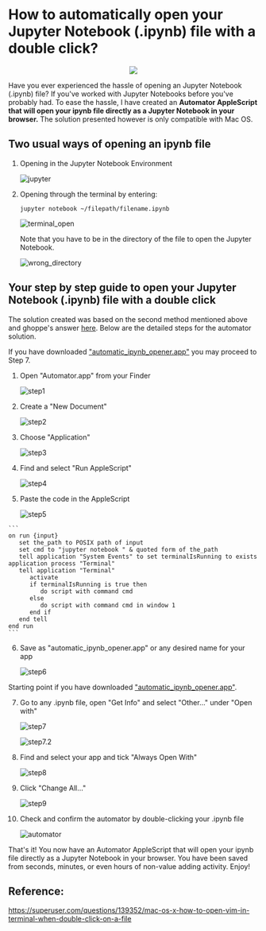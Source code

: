 # How to automatically open your Jupyter Notebook (.ipynb) file with a double click?
  
  <p align="center">
  <img src="https://github.com/vanarloeyu/Jupyter-Notebook-Double-Click/blob/master/visuals/automator.gif">
  </p>
  
Have you ever experienced the hassle of opening an Jupyter Notebook (.ipynb) file? If you've worked with Jupyter Notebooks before you've probably had. To ease the hassle, I have created an **Automator AppleScript that will open your ipynb file directly as a Jupyter Notebook in your browser.** The solution presented however is only compatible with Mac OS.


## Two usual ways of opening an ipynb file
  1. Opening in the Jupyter Notebook Environment
  
      ![jupyter](visuals/jupyter.gif "jupyter")

  2. Opening through the terminal by entering:
      
      ```jupyter notebook ~/filepath/filename.ipynb```
      
      ![terminal_open](visuals/terminal_open.gif "terminal_open")

     Note that you have to be in the directory of the file to open the Jupyter Notebook.
     
      ![wrong_directory](visuals/wrong_directory.gif "wrong_directory")

## Your step by step guide to open your Jupyter Notebook (.ipynb) file with a double click
The solution created was based on the second method mentioned above and ghoppe's answer [here](https://superuser.com/questions/139352/mac-os-x-how-to-open-vim-in-terminal-when-double-click-on-a-file). Below are the detailed steps for the automator solution. 

If you have downloaded ["automatic_ipynb_opener.app"](https://github.com/vanarloeyu/Jupyter-Notebook-Double-Click/tree/master/automatic_ipynb_opener.app) you may proceed to Step 7.

  1. Open "Automator.app" from your Finder
  
      ![step1](visuals/step1.png "step1")
      
  2. Create a "New Document"
  
      ![step2](visuals/step2.png "step2")
      
  3. Choose "Application"
  
      ![step3](visuals/step3.png "step3")

  4. Find and select "Run AppleScript"
  
      ![step4](visuals/step4.png "step4")

  5. Paste the code in the AppleScript
  
      ![step5](visuals/step5.png "step5")

    ```
    on run {input}
       set the_path to POSIX path of input
       set cmd to "jupyter notebook " & quoted form of the_path
       tell application "System Events" to set terminalIsRunning to exists application process "Terminal"
       tell application "Terminal"
          activate
          if terminalIsRunning is true then
             do script with command cmd
          else
             do script with command cmd in window 1
          end if
       end tell
    end run
    ```

  6. Save as "automatic_ipynb_opener.app" or any desired name for your app
  
      ![step6](visuals/step6.png "step6")

Starting point if you have downloaded ["automatic_ipynb_opener.app"](https://github.com/vanarloeyu/Jupyter-Notebook-Double-Click/tree/master/automatic_ipynb_opener.app).

  7. Go to any .ipynb file, open "Get Info" and select "Other..." under "Open with"
  
      ![step7](visuals/step7.png "step7")
      
      ![step7.2](visuals/step7.2.png "step7.2")

  8. Find and select your app and tick "Always Open With"
  
      ![step8](visuals/step8.png "step8")

  9. Click "Change All..."
  
      ![step9](visuals/step9.png "step9")

  10. Check and confirm the automator by double-clicking your .ipynb file
  
      ![automator](visuals/automator.gif "automator")

That's it! You now have an Automator AppleScript that will open your ipynb file directly as a Jupyter Notebook in your browser. You have been saved from seconds, minutes, or even hours of non-value adding activity. Enjoy!

## Reference: 

https://superuser.com/questions/139352/mac-os-x-how-to-open-vim-in-terminal-when-double-click-on-a-file

